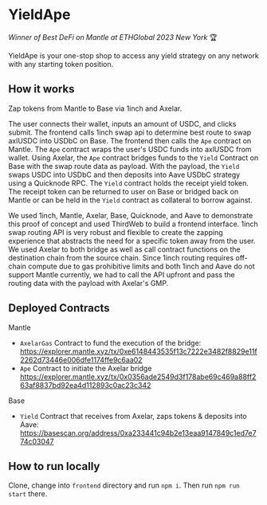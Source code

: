 # YieldApe
*Winner of Best DeFi on Mantle at ETHGlobal 2023 New York* 🏆

YieldApe is your one-stop shop to access any yield strategy on any network with any starting token position. 

## How it works
Zap tokens from Mantle to Base via 1inch and Axelar.

The user connects their wallet, inputs an amount of USDC, and clicks submit. The frontend calls 1inch swap api to determine best route to swap axlUSDC into USDbC on Base. The frontend then calls the ```Ape``` contract on Mantle. The ```Ape``` contract wraps the user's USDC funds into axlUSDC from wallet. Using Axelar, the ```Ape``` contract bridges funds to the ```Yield``` Contract on Base with the swap route data as payload. With the payload, the ```Yield``` swaps USDC into USDbC and then deposits into Aave USDbC strategy using a Quicknode RPC. The ```Yield``` contract holds the receipt yield token. The receipt token can be returned to user on Base or bridged back on Mantle or can be held in the ```Yield``` contract as collateral to borrow against.

We used 1inch, Mantle, Axelar, Base, Quicknode, and Aave to demonstrate this proof of concept and used ThirdWeb to build a frontend interface. 1inch swap routing API is very robust and flexible to create the zapping experience that abstracts the need for a specific token away from the user. We used Axelar to both bridge as well as call contract functions on the destination chain from the source chain. Since 1inch routing requires off-chain compute due to gas prohibitive limits and both 1inch and Aave do not support Mantle currently, we had to call the API upfront and pass the routing data with the payload with Axelar's GMP.

## Deployed Contracts
Mantle 
- ```AxelarGas``` Contract to fund the execution of the bridge: https://explorer.mantle.xyz/tx/0xe6148443535f13c7222e3482f8829e11f2262d73446e006dfe1174ffe9c6aa02
- ```Ape``` Contract to initiate the Axelar bridge https://explorer.mantle.xyz/tx/0x0356ade2549d3f178abe69c469a88ff263af8837bd92ea4d112893c0ac23c342

Base
- ```Yield``` Contract that receives from Axelar, zaps tokens & deposits into Aave: https://basescan.org/address/0xa233441c94b2e13eaa9147849c1ed7e774c03047 

## How to run locally

Clone, change into ```frontend``` directory and run ```npm i```. Then run ```npm run start``` there. 